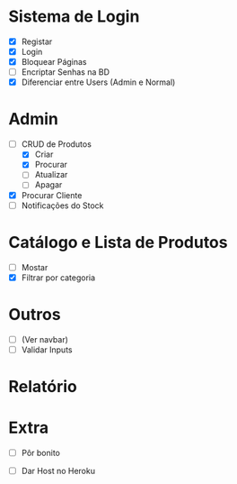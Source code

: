 # Sistema de Login

- [x] Registar
- [x] Login
- [x] Bloquear Páginas
- [ ] Encriptar Senhas na BD
- [x] Diferenciar entre Users (Admin e Normal)

# Admin

- [ ] CRUD de Produtos
    - [x] Criar
    - [x] Procurar
    - [ ] Atualizar
    - [ ] Apagar
- [x] Procurar Cliente
- [ ] Notificações do Stock

# Catálogo e Lista de Produtos

- [ ] Mostar
- [x] Filtrar por categoria

# Outros
- [ ] (Ver navbar)
- [ ] Validar Inputs

# Relatório

# Extra
- [ ] Pôr bonito
- [ ] Dar Host no Heroku


